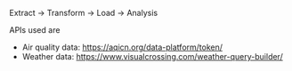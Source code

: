 Extract -> Transform -> Load -> Analysis

APIs used are
- Air quality data: https://aqicn.org/data-platform/token/
- Weather data: https://www.visualcrossing.com/weather-query-builder/

